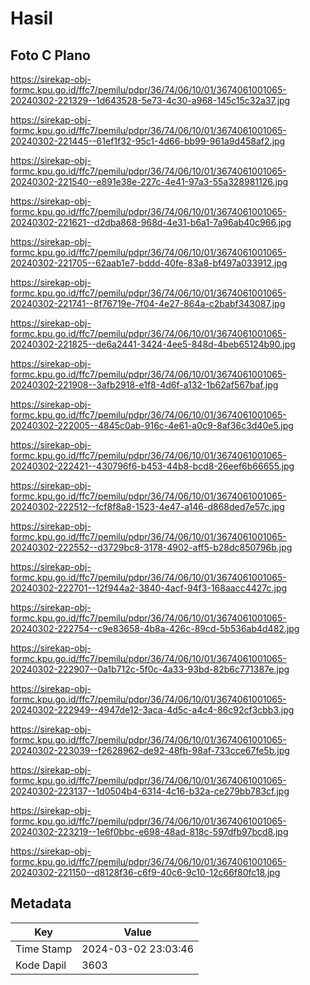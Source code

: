 # Hasil

## Foto C Plano

https://sirekap-obj-formc.kpu.go.id/ffc7/pemilu/pdpr/36/74/06/10/01/3674061001065-20240302-221329--1d643528-5e73-4c30-a968-145c15c32a37.jpg

https://sirekap-obj-formc.kpu.go.id/ffc7/pemilu/pdpr/36/74/06/10/01/3674061001065-20240302-221445--61ef1f32-95c1-4d66-bb99-961a9d458af2.jpg

https://sirekap-obj-formc.kpu.go.id/ffc7/pemilu/pdpr/36/74/06/10/01/3674061001065-20240302-221540--e891e38e-227c-4e41-97a3-55a328981126.jpg

https://sirekap-obj-formc.kpu.go.id/ffc7/pemilu/pdpr/36/74/06/10/01/3674061001065-20240302-221621--d2dba868-968d-4e31-b6a1-7a96ab40c966.jpg

https://sirekap-obj-formc.kpu.go.id/ffc7/pemilu/pdpr/36/74/06/10/01/3674061001065-20240302-221705--62aab1e7-bddd-40fe-83a8-bf497a033912.jpg

https://sirekap-obj-formc.kpu.go.id/ffc7/pemilu/pdpr/36/74/06/10/01/3674061001065-20240302-221741--8f76719e-7f04-4e27-864a-c2babf343087.jpg

https://sirekap-obj-formc.kpu.go.id/ffc7/pemilu/pdpr/36/74/06/10/01/3674061001065-20240302-221825--de6a2441-3424-4ee5-848d-4beb65124b90.jpg

https://sirekap-obj-formc.kpu.go.id/ffc7/pemilu/pdpr/36/74/06/10/01/3674061001065-20240302-221908--3afb2918-e1f8-4d6f-a132-1b62af567baf.jpg

https://sirekap-obj-formc.kpu.go.id/ffc7/pemilu/pdpr/36/74/06/10/01/3674061001065-20240302-222005--4845c0ab-916c-4e61-a0c9-8af36c3d40e5.jpg

https://sirekap-obj-formc.kpu.go.id/ffc7/pemilu/pdpr/36/74/06/10/01/3674061001065-20240302-222421--430796f6-b453-44b8-bcd8-26eef6b66655.jpg

https://sirekap-obj-formc.kpu.go.id/ffc7/pemilu/pdpr/36/74/06/10/01/3674061001065-20240302-222512--fcf8f8a8-1523-4e47-a146-d868ded7e57c.jpg

https://sirekap-obj-formc.kpu.go.id/ffc7/pemilu/pdpr/36/74/06/10/01/3674061001065-20240302-222552--d3729bc8-3178-4902-aff5-b28dc850796b.jpg

https://sirekap-obj-formc.kpu.go.id/ffc7/pemilu/pdpr/36/74/06/10/01/3674061001065-20240302-222701--12f944a2-3840-4acf-94f3-168aacc4427c.jpg

https://sirekap-obj-formc.kpu.go.id/ffc7/pemilu/pdpr/36/74/06/10/01/3674061001065-20240302-222754--c9e83658-4b8a-426c-89cd-5b536ab4d482.jpg

https://sirekap-obj-formc.kpu.go.id/ffc7/pemilu/pdpr/36/74/06/10/01/3674061001065-20240302-222907--0a1b712c-5f0c-4a33-93bd-82b6c771387e.jpg

https://sirekap-obj-formc.kpu.go.id/ffc7/pemilu/pdpr/36/74/06/10/01/3674061001065-20240302-222949--4947de12-3aca-4d5c-a4c4-86c92cf3cbb3.jpg

https://sirekap-obj-formc.kpu.go.id/ffc7/pemilu/pdpr/36/74/06/10/01/3674061001065-20240302-223039--f2628962-de92-48fb-98af-733cce67fe5b.jpg

https://sirekap-obj-formc.kpu.go.id/ffc7/pemilu/pdpr/36/74/06/10/01/3674061001065-20240302-223137--1d0504b4-6314-4c16-b32a-ce279bb783cf.jpg

https://sirekap-obj-formc.kpu.go.id/ffc7/pemilu/pdpr/36/74/06/10/01/3674061001065-20240302-223219--1e6f0bbc-e698-48ad-818c-597dfb97bcd8.jpg

https://sirekap-obj-formc.kpu.go.id/ffc7/pemilu/pdpr/36/74/06/10/01/3674061001065-20240302-221150--d8128f36-c6f9-40c6-9c10-12c66f80fc18.jpg


## Metadata

| Key        | Value               |
| ---------- | ------------------- |
| Time Stamp | 2024-03-02 23:03:46 |
| Kode Dapil | 3603                |



